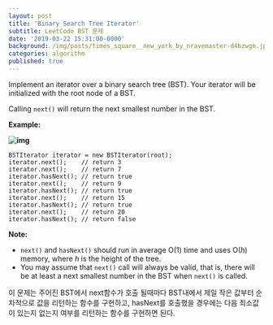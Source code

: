 ```yaml
---
layout: post
title: 'Binary Search Tree Iterator'
subtitle: LeetCode BST 문제
date: '2019-03-22 15:31:00-0000'
background: /img/posts/times_square__new_york_by_nravemaster-d4bzwgm.jpg
categories: algorithm
published: true
---
```


Implement an iterator over a binary search tree (BST). Your iterator will be initialized with the root node of a BST.

Calling `next()` will return the next smallest number in the BST.

 



**Example:**

**![img](https://assets.leetcode.com/uploads/2018/12/25/bst-tree.png)**

```
BSTIterator iterator = new BSTIterator(root);
iterator.next();    // return 3
iterator.next();    // return 7
iterator.hasNext(); // return true
iterator.next();    // return 9
iterator.hasNext(); // return true
iterator.next();    // return 15
iterator.hasNext(); // return true
iterator.next();    // return 20
iterator.hasNext(); // return false
```

 

**Note:**

- `next()` and `hasNext()` should run in average O(1) time and uses O(*h*) memory, where *h* is the height of the tree.
- You may assume that `next()` call will always be valid, that is, there will be at least a next smallest number in the BST when `next()` is called.

이 문제는 주어진 BST에서 next함수가 호출 될때마다 BST내에서 제일 작은 값부터 순차적으로 값을 리턴하는 함수를 구현하고,
hasNext를 호출했을 경우에는 다음 최소값이 있는지 없는지 여부를 리턴하는 함수를 구현하면 된다.



